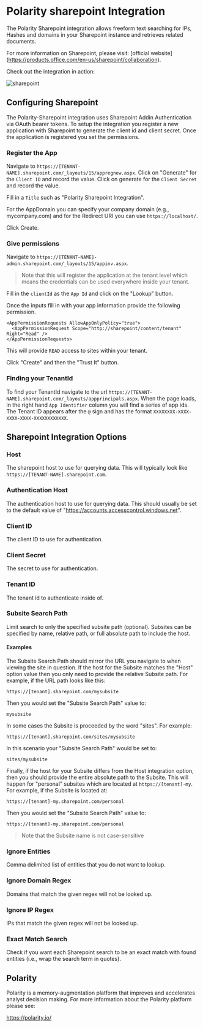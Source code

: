 # Polarity sharepoint Integration

The Polarity Sharepoint integration allows freeform text searching for IPs, Hashes and domains in your Sharepoint instance and retrieves related documents.

For more information on Sharepoint, please visit: [official website] (https://products.office.com/en-us/sharepoint/collaboration).

Check out the integration in action:

![sharepoint](https://user-images.githubusercontent.com/22529325/55797620-ed0c9900-5a9a-11e9-8438-b9ea09136081.gif)

## Configuring Sharepoint

The Polarity-Sharepoint integration uses Sharepoint Addin Authentication via OAuth bearer tokens.  To setup the integration you register a new application with Sharepoint to generate the client id and client secret.  Once the application is registered you set the permissions.

### Register the App

Navigate to `https://[TENANT-NAME].sharepoint.com/_layouts/15/appregnew.aspx`.  Click on "Generate" for the `Client ID` and record the value.
Click on generate for the `Client Secret` and record the value. 

Fill in a `Title` such as "Polarity Sharepoint Integration".

For the AppDomain you can specify your company domain (e.g., mycompany.com) and for the Redirect URI you can use `https://localhost/`.

Click Create.

### Give permissions

Navigate to `https://[TENANT-NAME]-admin.sharepoint.com/_layouts/15/appinv.aspx`. 
> Note that this will register the application at the tenant level which means the credentials can be used everywhere inside your tenant.

Fill in the `clientId` as the `App Id` and click on the "Lookup" button.

Once the inputs fill in with your app information provide the following permission.

```
<AppPermissionRequests AllowAppOnlyPolicy="true">
  <AppPermissionRequest Scope="http://sharepoint/content/tenant" Right="Read" />
</AppPermissionRequests>
```

This will provide `READ` access to sites within your tenant.

Click "Create" and then the "Trust It" button.

### Finding your TenantId

To find your TenantId navigate to the url `https://[TENANT-NAME].sharepoint.com/_layouts/appprincipals.aspx`.  When the page loads, in the right hand `App Identifier` column you will find a series of app ids.  The Tenant ID appears after the `@` sign and has the format `XXXXXXXX-XXXX-XXXX-XXXX-XXXXXXXXXXXX`.

## Sharepoint Integration Options

### Host
The sharepoint host to use for querying data. This will typically look like `https://[TENANT-NAME].sharepoint.com`.

### Authentication Host
The authentication host to use for querying data.  This should usually be set to the default value of "https://accounts.accesscontrol.windows.net".

### Client ID
The client ID to use for authentication.

### Client Secret
The secret to use for authentication.

### Tenant ID
The tenant id to authenticate inside of.

### Subsite Search Path

Limit search to only the specified subsite path (optional).  Subsites can be specified by name, relative path, or full absolute path to include the host.

#### Examples

The Subsite Search Path should mirror the URL you navigate to when viewing the site in question.  If the host for the Subsite matches the "Host" option value then you only need to provide the relative Subsite path. For example, if the URL path looks like this:

```
https://[tenant].sharepoint.com/mysubsite
```

Then you would set the "Subsite Search Path" value to:

```
mysubsite
```

In some cases the Subsite is proceeded by the word "sites".  For example:

```
https://[tenant].sharepoint.com/sites/mysubsite
```

In this scenario your "Subsite Search Path" would be set to:

```
sites/mysubsite
```

Finally, if the host for your Subsite differs from the Host integration option, then you should provide the entire absolute path to the Subsite.  This will happen for "personal" subsites which are located at `https://[tenant]-my`.  For example, if the Subsite is located at:

```
https://[tenant]-my.sharepoint.com/personal
```

Then you would set the "Subsite Search Path" value to:

```
https://[tenant]-my.sharepoint.com/personal
```

> Note that the Subsite name is not case-sensitive

### Ignore Entities
Comma delimited list of entities that you do not want to lookup.

### Ignore Domain Regex
Domains that match the given regex will not be looked up.

### Ignore IP Regex
IPs that match the given regex will not be looked up.

### Exact Match Search
Check if you want each Sharepoint search to be an exact match with found entities (i.e., wrap the search term in quotes).

## Polarity

Polarity is a memory-augmentation platform that improves and accelerates analyst decision making.  For more information about the Polarity platform please see:

https://polarity.io/
